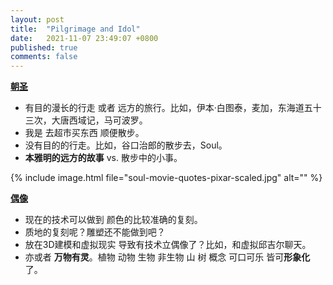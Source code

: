 ```yaml
---
layout: post
title:  "Pilgrimage and Idol"
date:   2021-11-07 23:49:07 +0800
published: true
comments: false
---
```


<ins>**朝圣**</ins>
* 有目的漫长的行走 或者 远方的旅行。比如，伊本·白图泰，麦加，东海道五十三次，大唐西域记，马可波罗。
* 我是 去超市买东西 顺便散步。
* 没有目的的行走。比如，谷口治郎的散步去，Soul。
* **本雅明的远方的故事** vs. 散步中的小事。

{% include image.html file="soul-movie-quotes-pixar-scaled.jpg" alt="" %}

<ins>**偶像**</ins>
* 现在的技术可以做到 颜色的比较准确的复刻。
* 质地的复刻呢？雕塑还不能做到吧？
* 放在3D建模和虚拟现实 导致有技术立偶像了？比如，和虚拟邱吉尔聊天。
* 亦或者 **万物有灵**。植物 动物 生物 非生物 山 树 概念 可口可乐 皆可**形象化**了。